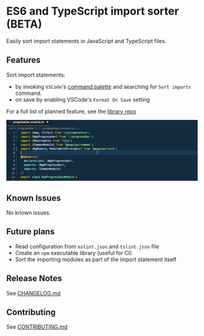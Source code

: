 # ES6 and TypeScript import sorter (BETA)

Easily sort import statements in JavaScript and TypeScript files.

## Features

Sort import statements:
- by invoking `VSCode`'s [command palette](https://code.visualstudio.com/docs/getstarted/userinterface#_command-palette) and searching for `Sort imports` command.
- on save by enabling VSCode's `Format On Save` setting

For a full list of planned feature, see the [library repo](https://github.com/znikola/es6-typescript-import-sorter)

![Example of sorting imports](images/example.gif)

## Known Issues

No known issues.

## Future plans

* Read configuration from `eslint.json` and `tslint.json` file
* Create an `npm` executable library (useful for CI)
* Sort the importing modules as part of the import statement itself

## Release Notes

See [CHANGELOG.md](https://github.com/znikola/vscode-es6-typescript-import-sorter/blob/master/CHANGELOG.md)

## Contributing

See [CONTRIBUTING.md](https://github.com/znikola/vscode-es6-typescript-import-sorter/blob/master/CONTRIBUTING.md)